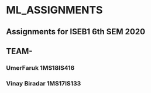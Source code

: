# ML_ASSIGNMENTS

## Assignments for ISEB1 6th SEM 2020
## TEAM-
### UmerFaruk 1MS18IS416
### Vinay Biradar 1MS17IS133
